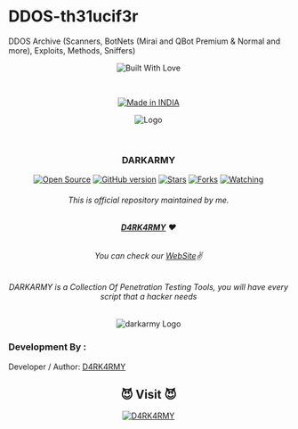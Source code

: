 # DDOS-th31ucif3r
DDOS Archive  (Scanners, BotNets (Mirai and QBot Premium &amp; Normal and more), Exploits, Methods, Sniffers)

<p align=center>
  <img title="Built With Love" src="https://forthebadge.com/images/badges/built-with-love.svg"></p>
  
  <br>
  
  <p align=center>
  <a href="https://www.instagram.com/th3_1ucif3r"><img title="Made in INDIA" src="https://img.shields.io/badge/MADE%20IN-INDIA-SCRIPT?colorA=%23ff8100&colorB=%23017e40&colorC=%23ff0000&style=for-the-badge"></a>
  </p>
  
  <p align="center">
  <img src="https://github.com/D4RK-4RMY/DARKARMY/blob/main/logo.png" alt=" Logo" />
</p>




  <br>
  
  ### <p align="center">DARKARMY<p align="center">
<p align=center>
  <a href="https://www.instagram.com/th3_1ucif3r"><img title="Open Source" src="https://img.shields.io/badge/Open%20Source-%E2%99%A5-red" ></a>
  <a href="https://www.instagram.com/th3_1ucif3r"><img title="GitHub version" src="https://d25lcipzij17d.cloudfront.net/badge.svg?id=gh&type=6&v=1.0&x2=0" ></a>
  <a href="https://www.instagram.com/th3_1ucif3r"><img title="Stars" src="https://img.shields.io/github/stars/DDOS-th31ucif3r?style=social" ></a>
  <a href="https://github.com/1ucif3r/network/members"><img title="Forks" src="https://img.shields.io/github/forks/DDOS-th31ucif3r?color=red&style=flat-square"></a>
  <a href="https://github.com/1ucif3r"><img title="Watching" src="https://img.shields.io/github/watchers/DDOS-th31ucif3r?label=Watchers&color=blue&style=flat-square"></a>
 
###### <p align="center">*This is official repository maintained by me.*
###### <p align="center"> *[**D4RK4RMY**](https://darkarmy.live/) ❤️*
###### <p align="center"> *You can check our [WebSite](https://darkarmy.live/)✌*

  
###### <p align="center">DARKARMY is a Collection Of Penetration Testing Tools, you will have every script that a hacker needs<p align="center">  
 

  
<p align="center">
  <img src="https://github.com/D4RK-4RMY/DARKARMY/blob/main/darkarmy.png" alt="darkarmy Logo"/>
</p>  
  
  
  ### Development By :

Developer / Author: [D4RK4RMY](https://github.com/D4RK-4RMY)

### <h2 align="center">😈 Visit 😈 </h2>
<p align="center">
<a href="https://darkarmy.live/"><img title="D4RK4RMY" src="https://img.shields.io/badge/D4RK4RMY-%23E4405F.svg?&style=for-the-badge&logo=web&logoColor=white"></a>
</p>
